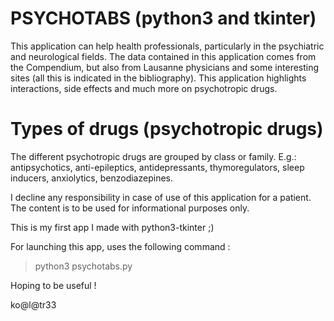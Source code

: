 # PSYCHOTABS (python3 and tkinter)

This application can help health professionals, particularly in the psychiatric and neurological fields. 
The data contained in this application comes from the Compendium, but also from Lausanne physicians and some interesting sites (all this is indicated in the bibliography).
This application highlights interactions, side effects and much more on psychotropic drugs.

# Types of drugs (psychotropic drugs)

The different psychotropic drugs are grouped by class or family.
E.g.: antipsychotics, anti-epileptics, antidepressants, thymoregulators, sleep inducers, anxiolytics, benzodiazepines.

I decline any responsibility in case of use of this application for a patient. The content is to be used for informational purposes only.

This is my first app I made with python3-tkinter ;)

For launching this app, uses the following command :
> python3 psychotabs.py

Hoping to be useful !

ko@l@tr33
